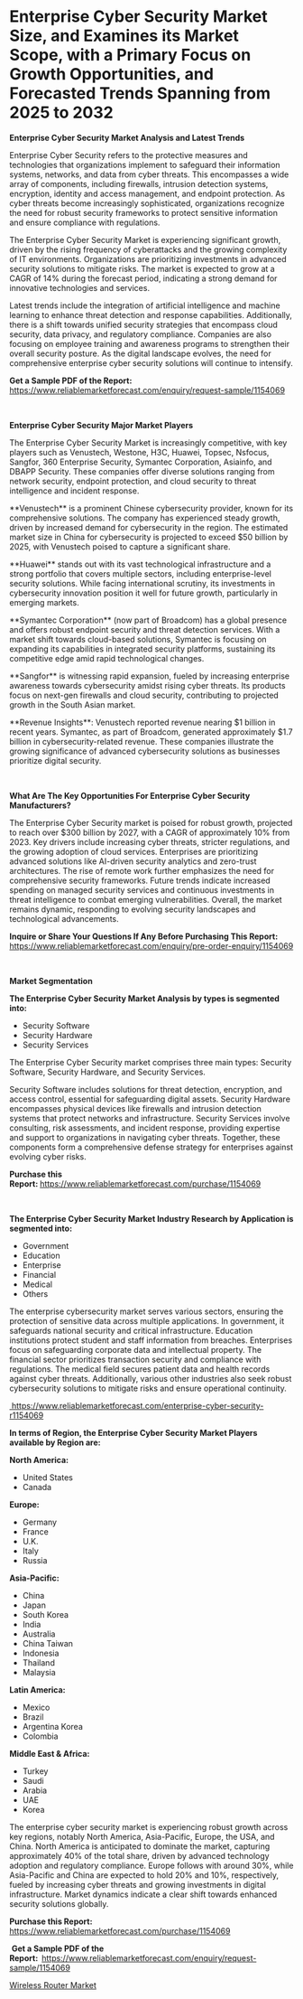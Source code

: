 <p><h1>Enterprise Cyber Security Market Size, and Examines its Market Scope, with a Primary Focus on Growth Opportunities, and Forecasted Trends Spanning from 2025 to 2032</h1></p><p><strong>Enterprise Cyber Security Market Analysis and Latest Trends</strong></p>
<p><p>Enterprise Cyber Security refers to the protective measures and technologies that organizations implement to safeguard their information systems, networks, and data from cyber threats. This encompasses a wide array of components, including firewalls, intrusion detection systems, encryption, identity and access management, and endpoint protection. As cyber threats become increasingly sophisticated, organizations recognize the need for robust security frameworks to protect sensitive information and ensure compliance with regulations.</p><p>The Enterprise Cyber Security Market is experiencing significant growth, driven by the rising frequency of cyberattacks and the growing complexity of IT environments. Organizations are prioritizing investments in advanced security solutions to mitigate risks. The market is expected to grow at a CAGR of 14% during the forecast period, indicating a strong demand for innovative technologies and services.</p><p>Latest trends include the integration of artificial intelligence and machine learning to enhance threat detection and response capabilities. Additionally, there is a shift towards unified security strategies that encompass cloud security, data privacy, and regulatory compliance. Companies are also focusing on employee training and awareness programs to strengthen their overall security posture. As the digital landscape evolves, the need for comprehensive enterprise cyber security solutions will continue to intensify.</p></p>
<p><strong>Get a Sample PDF of the Report:&nbsp;</strong> <a href="https://www.reliablemarketforecast.com/enquiry/request-sample/1154069?utm_campaign=2300&utm_medium=2&utm_source=Github&utm_content=ia&utm_term=08042025&utm_id=enterprise-cyber-security">https://www.reliablemarketforecast.com/enquiry/request-sample/1154069</a></p>
<p>&nbsp;</p>
<p><strong>Enterprise Cyber Security Major Market Players</strong></p>
<p><p>The Enterprise Cyber Security Market is increasingly competitive, with key players such as Venustech, Westone, H3C, Huawei, Topsec, Nsfocus, Sangfor, 360 Enterprise Security, Symantec Corporation, Asiainfo, and DBAPP Security. These companies offer diverse solutions ranging from network security, endpoint protection, and cloud security to threat intelligence and incident response.</p><p>**Venustech** is a prominent Chinese cybersecurity provider, known for its comprehensive solutions. The company has experienced steady growth, driven by increased demand for cybersecurity in the region. The estimated market size in China for cybersecurity is projected to exceed $50 billion by 2025, with Venustech poised to capture a significant share.</p><p>**Huawei** stands out with its vast technological infrastructure and a strong portfolio that covers multiple sectors, including enterprise-level security solutions. While facing international scrutiny, its investments in cybersecurity innovation position it well for future growth, particularly in emerging markets.</p><p>**Symantec Corporation** (now part of Broadcom) has a global presence and offers robust endpoint security and threat detection services. With a market shift towards cloud-based solutions, Symantec is focusing on expanding its capabilities in integrated security platforms, sustaining its competitive edge amid rapid technological changes.</p><p>**Sangfor** is witnessing rapid expansion, fueled by increasing enterprise awareness towards cybersecurity amidst rising cyber threats. Its products focus on next-gen firewalls and cloud security, contributing to projected growth in the South Asian market.</p><p>**Revenue Insights**: Venustech reported revenue nearing $1 billion in recent years. Symantec, as part of Broadcom, generated approximately $1.7 billion in cybersecurity-related revenue. These companies illustrate the growing significance of advanced cybersecurity solutions as businesses prioritize digital security.</p></p>
<p>&nbsp;</p>
<p><strong>What Are The Key Opportunities For Enterprise Cyber Security Manufacturers?</strong></p>
<p><p>The Enterprise Cyber Security market is poised for robust growth, projected to reach over $300 billion by 2027, with a CAGR of approximately 10% from 2023. Key drivers include increasing cyber threats, stricter regulations, and the growing adoption of cloud services. Enterprises are prioritizing advanced solutions like AI-driven security analytics and zero-trust architectures. The rise of remote work further emphasizes the need for comprehensive security frameworks. Future trends indicate increased spending on managed security services and continuous investments in threat intelligence to combat emerging vulnerabilities. Overall, the market remains dynamic, responding to evolving security landscapes and technological advancements.</p></p>
<p><strong>Inquire or Share Your Questions If Any Before Purchasing This Report:</strong> <a href="https://www.reliablemarketforecast.com/enquiry/pre-order-enquiry/1154069?utm_campaign=2300&utm_medium=2&utm_source=Github&utm_content=ia&utm_term=08042025&utm_id=enterprise-cyber-security">https://www.reliablemarketforecast.com/enquiry/pre-order-enquiry/1154069</a></p>
<p>&nbsp;</p>
<p><strong>Market Segmentation</strong></p>
<p><strong>The Enterprise Cyber Security Market Analysis by types is segmented into:</strong></p>
<p><ul><li>Security Software</li><li>Security Hardware</li><li>Security Services</li></ul></p>
<p><p>The Enterprise Cyber Security market comprises three main types: Security Software, Security Hardware, and Security Services. </p><p>Security Software includes solutions for threat detection, encryption, and access control, essential for safeguarding digital assets. Security Hardware encompasses physical devices like firewalls and intrusion detection systems that protect networks and infrastructure. Security Services involve consulting, risk assessments, and incident response, providing expertise and support to organizations in navigating cyber threats. Together, these components form a comprehensive defense strategy for enterprises against evolving cyber risks.</p></p>
<p><strong>Purchase this Report:&nbsp;</strong><a href="https://www.reliablemarketforecast.com/purchase/1154069?utm_campaign=2300&utm_medium=2&utm_source=Github&utm_content=ia&utm_term=08042025&utm_id=enterprise-cyber-security">https://www.reliablemarketforecast.com/purchase/1154069</a></p>
<p>&nbsp;</p>
<p><strong>The Enterprise Cyber Security Market Industry Research by Application is segmented into:</strong></p>
<p><ul><li>Government</li><li>Education</li><li>Enterprise</li><li>Financial</li><li>Medical</li><li>Others</li></ul></p>
<p><p>The enterprise cybersecurity market serves various sectors, ensuring the protection of sensitive data across multiple applications. In government, it safeguards national security and critical infrastructure. Education institutions protect student and staff information from breaches. Enterprises focus on safeguarding corporate data and intellectual property. The financial sector prioritizes transaction security and compliance with regulations. The medical field secures patient data and health records against cyber threats. Additionally, various other industries also seek robust cybersecurity solutions to mitigate risks and ensure operational continuity.</p></p>
<p><a href="https://www.reliablemarketforecast.com/enterprise-cyber-security-r1154069?utm_campaign=2300&utm_medium=2&utm_source=Github&utm_content=ia&utm_term=08042025&utm_id=enterprise-cyber-security">&nbsp;https://www.reliablemarketforecast.com/enterprise-cyber-security-r1154069</a></p>
<p><strong>In terms of Region, the Enterprise Cyber Security Market Players available by Region are:</strong></p>
<p>
    <p> <strong> North America: </strong>
        <ul>
            <li>United States</li>
            <li>Canada</li>
        </ul>
        </p> 
    <p> <strong> Europe: </strong>
        <ul>
            <li>Germany</li>
            <li>France</li>
            <li>U.K.</li>
            <li>Italy</li>
            <li>Russia</li>
        </ul>
        </p> 
    <p> <strong> Asia-Pacific: </strong>
        <ul>
            <li>China</li>
            <li>Japan</li>
            <li>South Korea</li>
            <li>India</li>
            <li>Australia</li>
            <li>China Taiwan</li>
            <li>Indonesia</li>
            <li>Thailand</li>
            <li>Malaysia</li>
        </ul>
        </p> 
    <p> <strong> Latin America: </strong>
        <ul>
            <li>Mexico</li>
            <li>Brazil</li>
            <li>Argentina Korea</li>
            <li>Colombia</li>
        </ul>
        </p> 
    <p> <strong> Middle East & Africa: </strong>
        <ul>
            <li>Turkey</li>
            <li>Saudi</li>
            <li>Arabia</li>
            <li>UAE</li>
            <li>Korea</li>
        </ul>
    </p>
    </p>
<p><p>The enterprise cyber security market is experiencing robust growth across key regions, notably North America, Asia-Pacific, Europe, the USA, and China. North America is anticipated to dominate the market, capturing approximately 40% of the total share, driven by advanced technology adoption and regulatory compliance. Europe follows with around 30%, while Asia-Pacific and China are expected to hold 20% and 10%, respectively, fueled by increasing cyber threats and growing investments in digital infrastructure. Market dynamics indicate a clear shift towards enhanced security solutions globally.</p></p>
<p><strong>Purchase this Report: </strong><a href="https://www.reliablemarketforecast.com/purchase/1154069?utm_campaign=2300&utm_medium=2&utm_source=Github&utm_content=ia&utm_term=08042025&utm_id=enterprise-cyber-security">https://www.reliablemarketforecast.com/purchase/1154069</a></p>
<p>&nbsp;<strong>Get a Sample PDF of the Report:&nbsp;&nbsp;</strong><a href="https://www.reliablemarketforecast.com/enquiry/request-sample/1154069?utm_campaign=2300&utm_medium=2&utm_source=Github&utm_content=ia&utm_term=08042025&utm_id=enterprise-cyber-security">https://www.reliablemarketforecast.com/enquiry/request-sample/1154069</a></p>
<p><strong></strong></p>
<p><p><a href="https://github.com/abbislposival/Market-Research-Report-List-2/blob/main/wireless-router-market.md?utm_campaign=2300&utm_medium=2&utm_source=Github&utm_content=ia&utm_term=08042025&utm_id=enterprise-cyber-security">Wireless Router Market</a></p></p>
